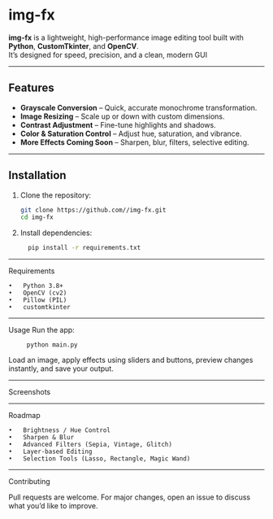 # img-fx
**img-fx** is a lightweight, high-performance image editing tool built with **Python**, **CustomTkinter**, and **OpenCV**.  
It’s designed for speed, precision, and a clean, modern GUI 

---

## Features
- **Grayscale Conversion** – Quick, accurate monochrome transformation.
- **Image Resizing** – Scale up or down with custom dimensions.
- **Contrast Adjustment** – Fine-tune highlights and shadows.
- **Color & Saturation Control** – Adjust hue, saturation, and vibrance.
- **More Effects Coming Soon** – Sharpen, blur, filters, selective editing.

---

## Installation
1. Clone the repository:
   ```bash
   git clone https://github.com//img-fx.git
   cd img-fx

2.	Install dependencies:

       ```bash
         pip install -r requirements.txt

---

Requirements

	•	Python 3.8+
	•	OpenCV (cv2)
	•	Pillow (PIL)
	•	customtkinter

---

Usage
Run the app:

      
         python main.py

Load an image, apply effects using sliders and buttons, preview changes instantly, and save your output.

---
Screenshots


---

Roadmap

	•	Brightness / Hue Control
	•	Sharpen & Blur
	•	Advanced Filters (Sepia, Vintage, Glitch)
	•	Layer-based Editing
	•	Selection Tools (Lasso, Rectangle, Magic Wand)

---

Contributing

Pull requests are welcome.
For major changes, open an issue to discuss what you’d like to improve.